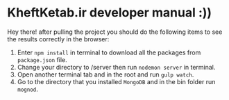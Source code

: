 # KheftKetab.ir developer manual :))
Hey there! after pulling the project you should do the following items to see the results correctly in the browser:
1. Enter `npm install` in terminal to download all the packages from `package.json` file.
2. Change your directory to /server then run `nodemon server` in terminal.
3. Open another terminal tab and in the root and run `gulp watch`.
4. Go to the directory that you installed `MongoDB` and in the bin folder run `mognod`.
